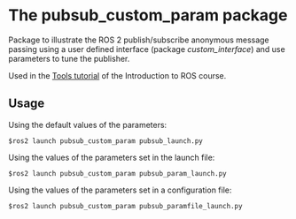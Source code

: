 # The pubsub_custom_param package

Package to illustrate the ROS 2 publish/subscribe anonymous message passing using a user defined interface (package *custom_interface*) and use parameters to tune the publisher.

Used in the [Tools tutorial](https://sir.upc.edu/projects/ros2tutorials/3-tools/index.html)  of the Introduction to ROS course.

## Usage

Using the default values of the parameters:

```
$ros2 launch pubsub_custom_param pubsub_launch.py
```

Using the values of the parameters set in the launch file:

```
$ros2 launch pubsub_custom_param pubsub_param_launch.py
```

Using the values of the parameters set in a configuration file:

```
$ros2 launch pubsub_custom_param pubsub_paramfile_launch.py
```


